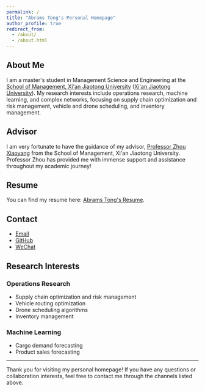 ```yaml
---
permalink: /
title: "Abrams Tong's Personal Homepage"
author_profile: true
redirect_from: 
  - /about/
  - /about.html
---
```


## About Me
I am a master's student in Management Science and Engineering at the [School of Management, Xi'an Jiaotong University](https://som.xjtu.edu.cn/) ([Xi'an Jiaotong University](https://www.xjtu.edu.cn/)). My research interests include operations research, machine learning, and complex networks, focusing on supply chain optimization and risk management, vehicle and drone scheduling, and inventory management.

## Advisor
I am very fortunate to have the guidance of my advisor, [Professor Zhou Xiaoyang](https://som.xjtu.edu.cn/info/1715/11894.htm) from the School of Management, Xi'an Jiaotong University. Professor Zhou has provided me with immense support and assistance throughout my academic journey!

## Resume
You can find my resume here: [Abrams Tong's Resume](../assets/Curriculum_Vitae.pdf).

## Contact
- [Email](2858637274@qq.com)
- [GitHub](https://github.com/AbramsTong)
- [WeChat](/images/wechat.jpg)
  
## Research Interests
### Operations Research
- Supply chain optimization and risk management
- Vehicle routing optimization
- Drone scheduling algorithms
- Inventory management

### Machine Learning
- Cargo demand forecasting
- Product sales forecasting


---

Thank you for visiting my personal homepage! If you have any questions or collaboration interests, feel free to contact me through the channels listed above.
